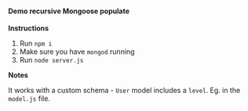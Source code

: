 #### Demo recursive Mongoose populate

**Instructions**

1. Run `npm i`
2. Make sure you have `mongod` running
3. Run `node server.js`

**Notes**

It works with a custom schema - `User` model includes a `level`. Eg. in the `model.js` file.